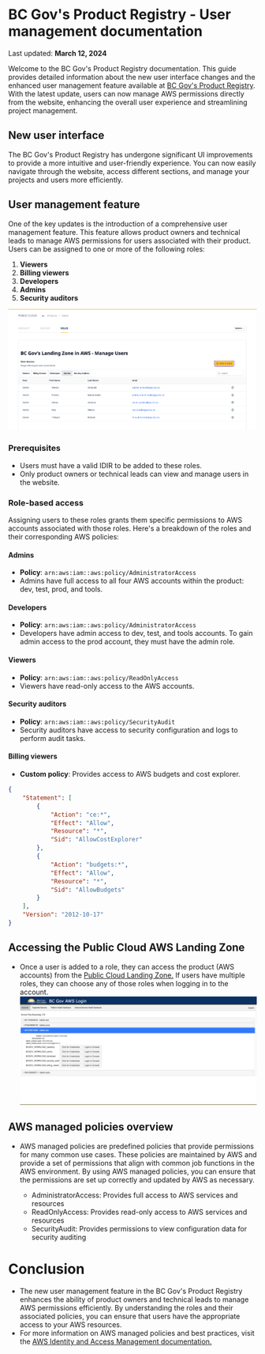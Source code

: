 # BC Gov's Product Registry - User management documentation
Last updated: **March 12, 2024**

Welcome to the BC Gov's Product Registry documentation. This guide provides detailed information about the new user interface changes and the enhanced user management feature available at [BC Gov's Product Registry](https://registry.developer.gov.bc.ca/). With the latest update, users can now manage AWS permissions directly from the website, enhancing the overall user experience and streamlining project management.

## New user interface 

The BC Gov's Product Registry has undergone significant UI improvements to provide a more intuitive and user-friendly experience. You can now easily navigate through the website, access different sections, and manage your projects and users more efficiently.

## User management feature

One of the key updates is the introduction of a comprehensive user management feature. This feature allows product owners and technical leads to manage AWS permissions for users associated with their product. Users can be assigned to one or more of the following roles:

1. **Viewers**
2. **Billing viewers**
3. **Developers**
4. **Admins**
5. **Security auditors**

![Registry Roles](images/user-management/registry_roles.png)
### Prerequisites

- Users must have a valid IDIR to be added to these roles.
- Only product owners or technical leads can view and manage users in the website.

### Role-based access

Assigning users to these roles grants them specific permissions to AWS accounts associated with those roles. Here's a breakdown of the roles and their corresponding AWS policies:

#### Admins

- **Policy**: `arn:aws:iam::aws:policy/AdministratorAccess`
- Admins have full access to all four AWS accounts within the product: dev, test, prod, and tools.

#### Developers

- **Policy**: `arn:aws:iam::aws:policy/AdministratorAccess`
- Developers have admin access to dev, test, and tools accounts. To gain admin access to the prod account, they must have the admin role.

#### Viewers

- **Policy**: `arn:aws:iam::aws:policy/ReadOnlyAccess`
- Viewers have read-only access to the AWS accounts.

#### Security auditors

- **Policy**: `arn:aws:iam::aws:policy/SecurityAudit`
- Security auditors have access to security configuration and logs to perform audit tasks.

#### Billing viewers

- **Custom policy**: Provides access to AWS budgets and cost explorer.
  
```json
{
    "Statement": [
        {
            "Action": "ce:*",
            "Effect": "Allow",
            "Resource": "*",
            "Sid": "AllowCostExplorer"
        },
        {
            "Action": "budgets:*",
            "Effect": "Allow",
            "Resource": "*",
            "Sid": "AllowBudgets"
        }
    ],
    "Version": "2012-10-17"
}
```

## Accessing the Public Cloud AWS Landing Zone
- Once a user is added to a role, they can access the product (AWS accounts) from the [Public Cloud Landing Zone.](https://login.nimbus.cloud.gov.bc.ca/) If users have multiple roles, they can choose any of those roles when logging in to the account.
![Landing Zone](images/user-management/landing_zone.png)

## AWS managed policies overview
- AWS managed policies are predefined policies that provide permissions for many common use cases. These policies are maintained by AWS and provide a set of permissions that align with common job functions in the AWS environment. By using AWS managed policies, you can ensure that the permissions are set up correctly and updated by AWS as necessary.

    - AdministratorAccess: Provides full access to AWS services and resources
    - ReadOnlyAccess: Provides read-only access to AWS services and resources
    - SecurityAudit: Provides permissions to view configuration data for security auditing

# Conclusion
- The new user management feature in the BC Gov's Product Registry enhances the ability of product owners and technical leads to manage AWS permissions efficiently. By understanding the roles and their associated policies, you can ensure that users have the appropriate access to your AWS resources.
- For more information on AWS managed policies and best practices, visit the [AWS Identity and Access Management documentation.](https://docs.aws.amazon.com/IAM/latest/UserGuide/access_policies_job-functions.html)

